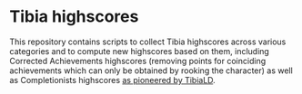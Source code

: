 # Tibia highscores

This repository contains scripts to collect Tibia highscores across various categories and to compute new highscores based on them, including Corrected Achievements highscores (removing points for coinciding achievements which can only be obtained by rooking the character) as well as Completionists highscores [as pioneered by TibiaLD](https://web.archive.org/web/20230304223730/https://tibiald.com/2023/02/10/introducing-highscores/).
